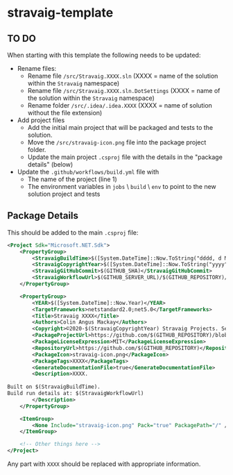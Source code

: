 # stravaig-template

## TO DO

When starting with this template the following needs to be updated:

* Rename files:
  * Rename file `/src/Stravaig.XXXX.sln` (XXXX = name of the solution within the `Stravaig` namespace)
  * Rename file `/src/Stravaig.XXXX.sln.DotSettings` (XXXX = name of the solution within the `Stravaig` namespace)
  * Rename folder `/src/.idea/.idea.XXXX` (XXXX = name of solution without the file extension)
* Add project files
  * Add the initial main project that will be packaged and tests to the solution.
  * Move the `/src/stravaig-icon.png` file into the package project folder.
  * Update the main project `.csproj` file with the details in the "package details" (below)
* Update the `.github/workflows/build.yml` file with
  * The name of the project (line 1)
  * The environment variables in `jobs` \ `build` \ `env` to point to the new solution project and tests

## Package Details

This should be added to the main `.csproj` file:

```xml
<Project Sdk="Microsoft.NET.Sdk">
    <PropertyGroup>
        <StravaigBuildTime>$([System.DateTime]::Now.ToString("dddd, d MMMM yyyy 'at' HH:mm:ss zzzz"))</StravaigBuildTime>
        <StravaigCopyrightYear>$([System.DateTime]::Now.ToString("yyyy"))</StravaigCopyrightYear>
        <StravaigGitHubCommit>$(GITHUB_SHA)</StravaigGitHubCommit>
        <StravaigWorkflowUrl>$(GITHUB_SERVER_URL)/$(GITHUB_REPOSITORY)/actions/runs/$(GITHUB_RUN_ID)</StravaigWorkflowUrl>
    </PropertyGroup>

    <PropertyGroup>
        <YEAR>$([System.DateTime]::Now.Year)</YEAR>
        <TargetFrameworks>netstandard2.0;net5.0</TargetFrameworks>
        <Title>Stravaig XXXX</Title>
        <Authors>Colin Angus Mackay</Authors>
        <Copyright>©2020-$(StravaigCopyrightYear) Stravaig Projects. See licence for more information.</Copyright>
        <PackageProjectUrl>https://github.com/$(GITHUB_REPOSITORY)/blob/$(StravaigGitHubCommit)/README.md</PackageProjectUrl>
        <PackageLicenseExpression>MIT</PackageLicenseExpression>
        <RepositoryUrl>https://github.com/$(GITHUB_REPOSITORY)</RepositoryUrl>
        <PackageIcon>stravaig-icon.png</PackageIcon>
        <PackageTags>XXXX</PackageTags>
        <GenerateDocumentationFile>true</GenerateDocumentationFile>
        <Description>XXXX.
        
Built on $(StravaigBuildTime).
Build run details at: $(StravaigWorkflowUrl)
        </Description>
    </PropertyGroup>

    <ItemGroup>
        <None Include="stravaig-icon.png" Pack="true" PackagePath="/" />
    </ItemGroup>

    <!-- Other things here -->
</Project>
```

Any part with `XXXX` should be replaced with appropriate information.

